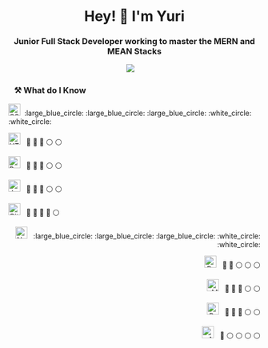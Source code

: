 
<h1 align='center'> Hey! 👋 I'm Yuri</h1>

<h3 align='center'>Junior Full Stack Developer working to master the MERN and MEAN Stacks</h3>

<p align='center'>
  <a href="https://www.linkedin.com/in/ynascimento/"><img src="https://img.shields.io/badge/linkedin-%230077B5.svg?&style=for-the-badge&logo=linkedin&logoColor=white" /></a>&nbsp;&nbsp;&nbsp;&nbsp;
</p>

### &nbsp;&nbsp;&nbsp;⚒ What do I Know

<div align='left'>
<img alt="CSS" title="CSS" src="https://user-images.githubusercontent.com/1680157/87443759-4a5f9600-c5cc-11ea-8ae0-715433c1f781.png" height="24">&nbsp;&nbsp;:large_blue_circle: :large_blue_circle: :large_blue_circle: :white_circle: :white_circle:

<img alt="HTML" title="HTML" src="https://user-images.githubusercontent.com/1680157/87443762-4af82c80-c5cc-11ea-85cf-57be0e83c169.png" height="24">&nbsp;&nbsp; :large_blue_circle: :large_blue_circle: :large_blue_circle: :white_circle: :white_circle:

<img alt="Bootstrap" title="Bootstrap" src="https://user-images.githubusercontent.com/59986562/88584028-709f2000-d027-11ea-9bf8-e9fd48a16ef2.png" height="24">&nbsp;&nbsp; :large_blue_circle: :large_blue_circle: :large_blue_circle: :white_circle: :white_circle:

<img alt="JavaScript" title="JavaScript" src="https://user-images.githubusercontent.com/1680157/87443764-4af82c80-c5cc-11ea-82c2-c368ee12cf6d.png" height="24">&nbsp;&nbsp; :large_blue_circle: :large_blue_circle: :large_blue_circle: :white_circle: :white_circle:

<img alt="Git" title="Git" src="https://user-images.githubusercontent.com/1680157/87443755-49c6ff80-c5cc-11ea-954a-579f7c72873a.png" height="24">&nbsp;&nbsp; :large_blue_circle: :large_blue_circle: :large_blue_circle: :large_blue_circle: :white_circle:
</div>

<div align='right'>
<img alt="Node.js" title="Node.js" src="https://user-images.githubusercontent.com/1680157/87443758-4a5f9600-c5cc-11ea-8f63-92e126a1145b.png" height="24">&nbsp;&nbsp; :large_blue_circle: :large_blue_circle: :large_blue_circle: :white_circle: :white_circle:

<img alt="React" title="React" src="https://user-images.githubusercontent.com/59986562/88585675-c1177d00-d029-11ea-9aae-812458cdd582.png" height="24">&nbsp;&nbsp; :large_blue_circle: :large_blue_circle: :white_circle: :white_circle: :white_circle:

<img alt="MySQL" title="MySQL" src="https://user-images.githubusercontent.com/59986562/88585130-1010e280-d029-11ea-8a33-cb173b89dd9d.png" height="24">&nbsp;&nbsp; :large_blue_circle: :large_blue_circle: :large_blue_circle: :white_circle: :white_circle:

<img alt="PostgreSQL" title="PostgreSQL" src="https://user-images.githubusercontent.com/59986562/88583306-79432680-d026-11ea-867d-faa77a483554.png" height="24">&nbsp;&nbsp; :large_blue_circle: :large_blue_circle: :large_blue_circle: :white_circle: :white_circle:

<img alt="AWS" title="AWS" src="https://user-images.githubusercontent.com/59986562/88596572-bb2a9780-d03b-11ea-9f1e-153881caca89.png" height="24">&nbsp;&nbsp; :large_blue_circle: :white_circle: :white_circle: :white_circle: :white_circle:
</div>
